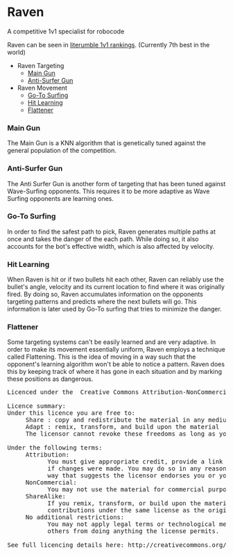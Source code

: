 # Raven
A competitive 1v1 specialist for robocode

Raven can be seen in [literumble 1v1 rankings](http://literumble.appspot.com/Rankings?game=roborumble). (Currently 7th best in the world)

- Raven Targeting
     - [Main Gun](#main-gun)
     - [Anti-Surfer Gun](#anti-surfer-gun)
- Raven Movement
     - [Go-To Surfing](#go-to-surfing)
     - [Hit Learning](#hit-learning)
     - [Flattener](#flattener)
 
 
### Main Gun
The Main Gun is a KNN algorithm that is genetically tuned against the general population of the competition.

### Anti-Surfer Gun
The Anti Surfer Gun is another form of targeting that has been tuned against Wave-Surfing opponents. This requires it to be more adaptive as Wave Surfing opponents are learning ones.

### Go-To Surfing
In order to find the safest path to pick, Raven generates multiple paths at once and takes the danger of the each path. While doing so, it also accounts for the bot's effective width, which is also affected by velocity.

### Hit Learning
When Raven is hit or if two bullets hit each other, Raven can reliably use the bullet's angle, velocity and its current location to find where it was originally fired. By doing so, Raven accumulates information on the opponents targeting patterns and predicts where the next bullets will go. This information is later used by Go-To surfing that tries to minimize the danger.

### Flattener
Some targeting systems can't be easily learned and are very adaptive. In order to make its movement essentially uniform, Raven employs a technique called Flattening. This is the idea of moving in a way such that the opponent's learning algorithm won't be able to notice a pattern. Raven does this by keeping track of where it has gone in each situation and by marking these positions as dangerous.

<pre>
Licenced under the  Creative Commons Attribution-NonCommercial-ShareAlike 3.0 Unported License

Licence summary:
Under this licence you are free to:
     Share : copy and redistribute the material in any medium or format
     Adapt : remix, transform, and build upon the material
     The licensor cannot revoke these freedoms as long as you follow the license terms.

Under the following terms:
     Attribution:
           You must give appropriate credit, provide a link to the license, and indicate
           if changes were made. You may do so in any reasonable manner, but not in any
           way that suggests the licensor endorses you or your use.
     NonCommercial:
           You may not use the material for commercial purposes.
     ShareAlike:
           If you remix, transform, or build upon the material, you must distribute your
           contributions under the same license as the original.
     No additional restrictions:
           You may not apply legal terms or technological measures that legally restrict
           others from doing anything the license permits.

See full licencing details here: http://creativecommons.org/licenses/by-nc-sa/3.0/
</pre>

